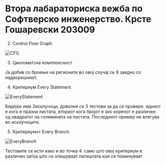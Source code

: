 # Втора лабараториска вежба по Софтверско инженерство. Крсте Гошаревски 203009
2. Control Flow Graph

![CFG](https://user-images.githubusercontent.com/100604033/171950249-dd404522-13cd-4a79-bfff-4dd09666eca9.png)

3. Цикломатска комплексност

Ја добив со броење на регионите во овој случај се 9 заедно со надворешниот.
 
4. Критериум Every Statement

![EveryStatement](https://user-images.githubusercontent.com/100604033/171952215-eb2770da-f0ce-43f5-9c78-c75e4dd80fb9.png)

Бидејќи има 2исклучоци, доволни се 3 тестови за да се провере. едниот е кога е празна листата, вториот кога бројот е ако коренот е различен од квадратот на големината на листата. Последниот пример не влегува во исклучоците.

5. Критериумот Every Branch


![EveryBranch](https://user-images.githubusercontent.com/100604033/171952715-77fd0c9a-0503-4433-bc0f-ed401bfdc825.png)

Тестовите се исти како и во точка 4. само што овој критериум е различен затоа што се опишуваат патиштата кои се поминуваат
